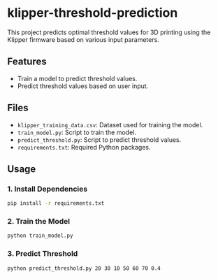 # klipper-threshold-prediction

This project predicts optimal threshold values for 3D printing using the Klipper firmware based on various input parameters.

## Features

- Train a model to predict threshold values.
- Predict threshold values based on user input.

## Files

- `klipper_training_data.csv`: Dataset used for training the model.
- `train_model.py`: Script to train the model.
- `predict_threshold.py`: Script to predict threshold values.
- `requirements.txt`: Required Python packages.

## Usage

### 1. Install Dependencies

```sh
pip install -r requirements.txt
```

### 2. Train the Model

```sh
python train_model.py
```

### 3. Predict Threshold

```sh
python predict_threshold.py 20 30 10 50 60 70 0.4
```
